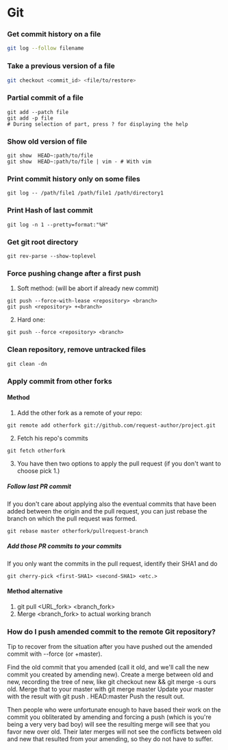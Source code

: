 # Git

### Get commit history on a file
```bash
git log --follow filename
```

### Take a previous version of a file
```bash
git checkout <commit_id> <file/to/restore>
```

### Partial commit of a file
```
git add --patch file
git add -p file
# During selection of part, press ? for displaying the help
```

### Show old version of file
```
git show  HEAD~:path/to/file
git show  HEAD~:path/to/file | vim - # With vim
```

### Print commit history only on some files
```
git log -- /path/file1 /path/file1 /path/directory1
```

### Print Hash of last commit
```
git log -n 1 --pretty=format:"%H"
```

### Get git root directory
```
git rev-parse --show-toplevel
```

### Force pushing change after a first push
1. Soft method: (will be abort if already new commit)
```
git push --force-with-lease <repository> <branch>
git push <repository> +<branch>
```
2. Hard one:
```
git push --force <repository> <branch>
```

### Clean repository, remove untracked files
```
git clean -dn
```

### Apply commit from other forks

#### Method 
1. Add the other fork as a remote of your repo:
```
git remote add otherfork git://github.com/request-author/project.git
```
2. Fetch his repo's commits
```
git fetch otherfork
```
3. You have then two options to apply the pull request (if you don't want to choose pick 1.)

##### Follow last PR commit


If you don't care about applying also the eventual commits that have been added between the origin and the pull request, you can just rebase the branch on which the pull request was formed.

```
git rebase master otherfork/pullrequest-branch
```

##### Add those PR commits to your commits


If you only want the commits in the pull request, identify their SHA1 and do
```
git cherry-pick <first-SHA1> <second-SHA1> <etc.>
```

#### Method alternative
1. git pull <URL_fork> <branch_fork>
2. Merge <branch_fork> to actual working branch

### How do I push amended commit to the remote Git repository?

Tip to recover from the situation after you have pushed out the amended commit with --force (or +master).

Find the old commit that you amended (call it old, and we'll call the new commit you created by amending new).
Create a merge between old and new, recording the tree of new, like git checkout new && git merge -s ours old.
Merge that to your master with git merge master
Update your master with the result with git push . HEAD:master
Push the result out.

Then people who were unfortunate enough to have based their work on the commit you obliterated by amending and forcing a push (which is you're being a very very bad boy) will see the resulting merge will see that you favor new over old. Their later merges will not see the conflicts between old and new that resulted from your amending, so they do not have to suffer.
